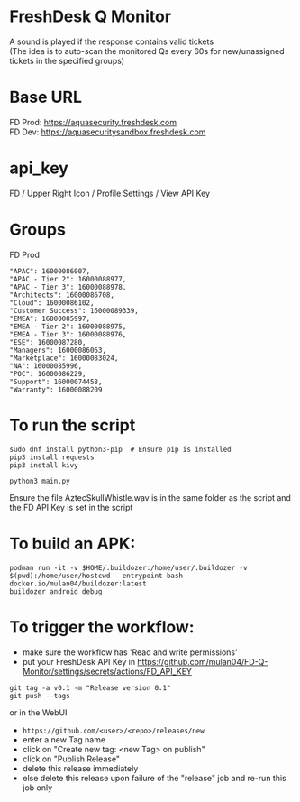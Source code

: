 # FreshDesk Q Monitor
A sound is played if the response contains valid tickets<br>
(The idea is to auto-scan the monitored Qs every 60s for new/unassigned tickets in the specified groups)

# Base URL
FD Prod:	https://aquasecurity.freshdesk.com<br>
FD Dev:		https://aquasecuritysandbox.freshdesk.com

# api_key
FD / Upper Right Icon / Profile Settings / View API Key

# Groups 
FD Prod
```[bash]
"APAC": 16000086007,
"APAC - Tier 2": 16000088977,
"APAC - Tier 3": 16000088978,
"Architects": 16000086708,
"Cloud": 16000086102,
"Customer Success": 16000089339,
"EMEA": 16000085997,
"EMEA - Tier 2": 16000088975,
"EMEA - Tier 3": 16000088976,
"ESE": 16000087280,
"Managers": 16000086063,
"Marketplace": 16000083024,
"NA": 16000085996,
"POC": 16000086229,
"Support": 16000074458,
"Warranty": 16000088209
```

# To run the script
```[bash]
sudo dnf install python3-pip  # Ensure pip is installed
pip3 install requests
pip3 install kivy

python3 main.py
```

Ensure the file AztecSkullWhistle.wav is in the same folder as the script and the FD API Key is set in the script


# To build an APK:
```[bash]
podman run -it -v $HOME/.buildozer:/home/user/.buildozer -v $(pwd):/home/user/hostcwd --entrypoint bash docker.io/mulan04/buildozer:latest
buildozer android debug
```

# To trigger the workflow:
- make sure the workflow has 'Read and write permissions'
- put your FreshDesk API Key in https://github.com/mulan04/FD-Q-Monitor/settings/secrets/actions/FD_API_KEY
```[bash]
git tag -a v0.1 -m "Release version 0.1"
git push --tags
```
or in the WebUI
- `https://github.com/<user>/<repo>/releases/new`
- enter a new Tag name
- click on "Create new tag: \<new Tag\> on publish"
- click on "Publish Release"
- delete this release immediately
- else delete this release upon failure of the "release" job and re-run this job only